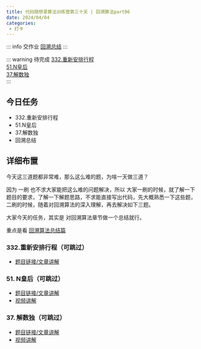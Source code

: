 ```yaml
---
title: 代码随想录算法训练营第三十天 | 回溯算法part06
date: 2024/04/04
categories:
 - 打卡
---
```

::: info 交作业
[回溯总结](/blogs/algorithm/8_backtracking.md)
:::

::: warning 待完成
[332.重新安排行程](/blogs/algorithm/leetcode332.md)<br/>
[51.N皇后](/blogs/algorithm/leetcode51.md)<br/>
[37.解数独](/blogs/algorithm/leetcode37.md)<br/>
:::

## 今日任务
- 332.重新安排行程
- 51.N皇后
- 37.解数独
- 回溯总结 

## 详细布置 
今天这三道题都非常难，那么这么难的题，为啥一天做三道？ 

因为 一刷 也不求大家能把这么难的问题解决，所以 大家一刷的时候，就了解一下题目的要求，了解一下解题思路，不求能直接写出代码，先大概熟悉一下这些题，二刷的时候，随着对回溯算法的深入理解，再去解决如下三题。 

大家今天的任务，其实是 对回溯算法章节做一个总结就行。 

重点是看 [回溯算法总结篇](https://programmercarl.com/%E5%9B%9E%E6%BA%AF%E6%80%BB%E7%BB%93.html) 

### 332.重新安排行程（可跳过） 
- [题目链接/文章讲解](https://programmercarl.com/0332.%E9%87%8D%E6%96%B0%E5%AE%89%E6%8E%92%E8%A1%8C%E7%A8%8B.html)  

### 51. N皇后（可跳过） 
- [题目链接/文章讲解](https://programmercarl.com/0051.N%E7%9A%87%E5%90%8E.html)   
- [视频讲解](https://www.bilibili.com/video/BV1Rd4y1c7Bq) 

### 37. 解数独（可跳过） 
- [题目链接/文章讲解](https://programmercarl.com/0037.%E8%A7%A3%E6%95%B0%E7%8B%AC.html)   
- [视频讲解](https://www.bilibili.com/video/BV1TW4y1471V)